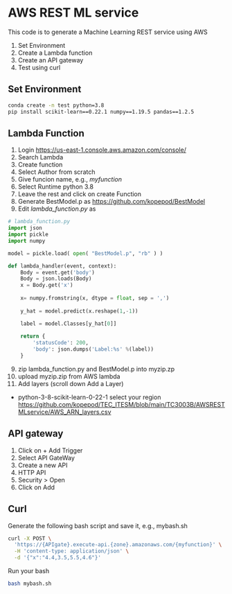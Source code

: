 # AWS REST ML service

This code is to generate a Machine Learning REST service using AWS

1. Set Environment
2. Create a Lambda function
3. Create an API gateway
4. Test using curl

## Set Environment
```bash
conda create -n test python=3.8
pip install scikit-learn==0.22.1 numpy==1.19.5 pandas==1.2.5
```

## Lambda Function
1. Login https://us-east-1.console.aws.amazon.com/console/
2. Search Lambda
3. Create function
4. Select Author from scratch
5. Give funcion name, e.g., _myfunction_
6. Select Runtime python 3.8
7. Leave the rest and click on create Function
8. Generate BestModel.p as https://github.com/kopepod/BestModel
8. Edit _lambda_function.py_ as
```python
# lambda_function.py
import json
import pickle
import numpy

model = pickle.load( open( "BestModel.p", "rb" ) )

def lambda_handler(event, context):
	Body = event.get('body')
	Body = json.loads(Body)
	x = Body.get('x')
  
	x= numpy.fromstring(x, dtype = float, sep = ',')
  
	y_hat = model.predict(x.reshape(1,-1))

	label = model.Classes[y_hat[0]]
    
	return {
		'statusCode': 200,
		'body': json.dumps('Label:%s' %(label))
	}
```
9. zip lambda_function.py and BestModel.p into myzip.zp
10. upload myzip.zip from AWS lambda
11. Add layers (scroll down Add a Layer)
* python-3-8-scikit-learn-0-22-1 select your region https://github.com/kopepod/TEC_ITESM/blob/main/TC3003B/AWSRESTMLservice/AWS_ARN_layers.csv

## API gateway
1. Click on + Add Trigger
2. Select API GateWay
3. Create a new API
4. HTTP API
5. Security > Open
6. Click on Add

## Curl
Generate the following bash script and save it, e.g., mybash.sh
```bash
curl -X POST \
  'https://{APIgate}.execute-api.{zone}.amazonaws.com/{myfunction}' \
  -H 'content-type: application/json' \
  -d '{"x":"4.4,3.5,5.5,4.6"}' 
```
Run your bash
```bash
bash mybash.sh
```
